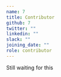```yaml
---
name: 7
title: Contributor
github: 7
twitter: ""
linkedin: ""
slack: ""
joining_date: ""
role: contributor
---
```


Still waiting for this
